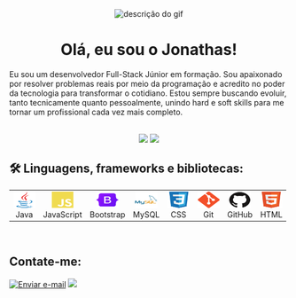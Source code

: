 <div align="center">
  <img src="https://media2.giphy.com/media/v1.Y2lkPTc5MGI3NjExcGN2bXhvNXIzaXRlb2I0dWw3eHkzZW5jYTg4bmV5ZjN4ZnVrOGU0byZlcD12MV9pbnRlcm5hbF9naWZfYnlfaWQmY3Q9Zw/H03PuVdwREB21ANkLX/giphy.gif" alt="descrição do gif" width="400"/>
</div>

<h1 align="center">Olá, eu sou o Jonathas!</h1> 


Eu sou um desenvolvedor Full-Stack Júnior em formação.
Sou apaixonado por resolver problemas reais por meio da programação e acredito no poder da tecnologia para transformar o cotidiano. Estou sempre buscando evoluir, tanto tecnicamente quanto pessoalmente, unindo hard e soft skills para me tornar um profissional cada vez mais completo.

<br>

<div align="center">
<img height="180em" src="https://github-readme-stats.vercel.app/api?username=j0nathas&show_icons=true&theme=dracula&include_all_commits=true&count_private=true"/>
<img height="180em" src="https://github-readme-stats.vercel.app/api/top-langs/?username=j0nathas&layout=compact&langs_count=16&theme=dracula"/>
</div>

<h2>🛠️ Linguagens, frameworks e bibliotecas:</h2>
<table>
  <tr>
    <td align="center">
      <img alt="John-Java" height="30" width="40" src="https://raw.githubusercontent.com/devicons/devicon/master/icons/java/java-original.svg">
      <br>Java
    </td>
    <td align="center">
      <img alt="John-Js" height="30" width="40" src="https://raw.githubusercontent.com/devicons/devicon/master/icons/javascript/javascript-plain.svg">
      <br>JavaScript
    </td>
    <td align="center">
      <img alt="John-Bootstrap" height="30" width="40" src="https://raw.githubusercontent.com/devicons/devicon/master/icons/bootstrap/bootstrap-original.svg">
      <br>Bootstrap
    </td>
    <td align="center">
      <img alt="John-SQL" height="30" width="40" src="https://raw.githubusercontent.com/devicons/devicon/master/icons/mysql/mysql-original-wordmark.svg">
      <br>MySQL
    </td>
    <td align="center">
      <img alt="John-CSS" height="30" width="40" src="https://raw.githubusercontent.com/devicons/devicon/master/icons/css3/css3-original.svg">
      <br>CSS
    </td>
    <td align="center">
      <img alt="John-Git" height="30" width="40" src="https://raw.githubusercontent.com/devicons/devicon/master/icons/git/git-original.svg">
      <br>Git
    </td>
    <td align="center">
      <img alt="John-GitHub" height="30" width="40" src="https://raw.githubusercontent.com/devicons/devicon/master/icons/github/github-original.svg">
      <br>GitHub
    </td>
    <td align="center">
      <img alt="John-HTML" height="30" width="40" src="https://raw.githubusercontent.com/devicons/devicon/master/icons/html5/html5-original.svg">
      <br>HTML
    </td>
  </tr>
</table>
<br>

<h2>Contate-me:</h2>
<div> 
  <a href="mailto:jonathasjob.2005@gmail.com" target="_blank"><img src="https://img.shields.io/badge/-Gmail-%23333?style=for-the-badge&logo=gmail&logoColor=white" alt="Enviar e-mail"></a>
  <a href="https://www.linkedin.com/in/jonathas-santos-de-oliveira-458754265/" target="_blank"><img src="https://img.shields.io/badge/-LinkedIn-%230077B5?style=for-the-badge&logo=linkedin&logoColor=white" target="_blank"></a> 
  
</div>
